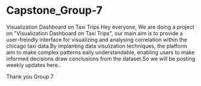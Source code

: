 # Capstone_Group-7
Visualization Dashboard on Taxi Trips
Hey everyone,
We are doing a project on "Visualization Dashboard on Taxi Trips", our main aim is to provide a user-freindly interface for visualizing and analysing correlation within the chicago taxi data.By implanting data visulization techniques, the platform aim to make complex patterns eaily understandable, enabling users to make informed decisions draw conclusions from the dataset.So we will be posting weekly updates here..

Thank you 
Group 7
